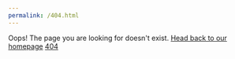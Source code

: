 ```yaml
---
permalink: /404.html
---
```


Oops!
The page you are looking for doesn't exist. 
[Head back to our homepage](blog.jcstech.de)
[404](img/404.png)
